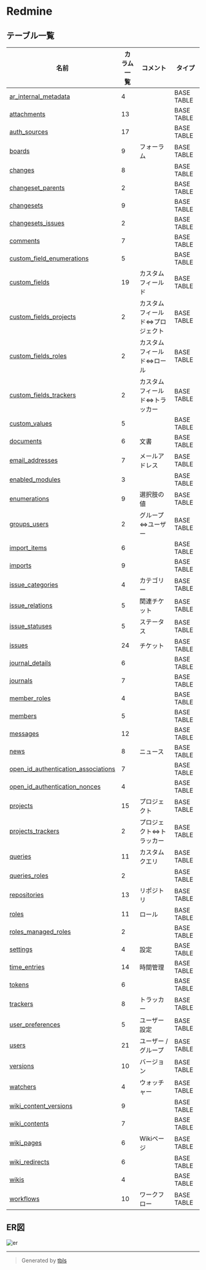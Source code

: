# Redmine

## テーブル一覧

| 名前                                                                            | カラム一覧      | コメント                             | タイプ        |
| ----------------------------------------------------------------------------- | ---------- | -------------------------------- | ---------- |
| [ar_internal_metadata](ar_internal_metadata.md)                               | 4          |                                  | BASE TABLE |
| [attachments](attachments.md)                                                 | 13         |                                  | BASE TABLE |
| [auth_sources](auth_sources.md)                                               | 17         |                                  | BASE TABLE |
| [boards](boards.md)                                                           | 9          | フォーラム                            | BASE TABLE |
| [changes](changes.md)                                                         | 8          |                                  | BASE TABLE |
| [changeset_parents](changeset_parents.md)                                     | 2          |                                  | BASE TABLE |
| [changesets](changesets.md)                                                   | 9          |                                  | BASE TABLE |
| [changesets_issues](changesets_issues.md)                                     | 2          |                                  | BASE TABLE |
| [comments](comments.md)                                                       | 7          |                                  | BASE TABLE |
| [custom_field_enumerations](custom_field_enumerations.md)                     | 5          |                                  | BASE TABLE |
| [custom_fields](custom_fields.md)                                             | 19         | カスタムフィールド                        | BASE TABLE |
| [custom_fields_projects](custom_fields_projects.md)                           | 2          | カスタムフィールド⇔プロジェクト                 | BASE TABLE |
| [custom_fields_roles](custom_fields_roles.md)                                 | 2          | カスタムフィールド⇔ロール                    | BASE TABLE |
| [custom_fields_trackers](custom_fields_trackers.md)                           | 2          | カスタムフィールド⇔トラッカー                  | BASE TABLE |
| [custom_values](custom_values.md)                                             | 5          |                                  | BASE TABLE |
| [documents](documents.md)                                                     | 6          | 文書                               | BASE TABLE |
| [email_addresses](email_addresses.md)                                         | 7          | メールアドレス                          | BASE TABLE |
| [enabled_modules](enabled_modules.md)                                         | 3          |                                  | BASE TABLE |
| [enumerations](enumerations.md)                                               | 9          | 選択肢の値                            | BASE TABLE |
| [groups_users](groups_users.md)                                               | 2          | グループ⇔ユーザー                        | BASE TABLE |
| [import_items](import_items.md)                                               | 6          |                                  | BASE TABLE |
| [imports](imports.md)                                                         | 9          |                                  | BASE TABLE |
| [issue_categories](issue_categories.md)                                       | 4          | カテゴリー                            | BASE TABLE |
| [issue_relations](issue_relations.md)                                         | 5          | 関連チケット                           | BASE TABLE |
| [issue_statuses](issue_statuses.md)                                           | 5          | ステータス                            | BASE TABLE |
| [issues](issues.md)                                                           | 24         | チケット                             | BASE TABLE |
| [journal_details](journal_details.md)                                         | 6          |                                  | BASE TABLE |
| [journals](journals.md)                                                       | 7          |                                  | BASE TABLE |
| [member_roles](member_roles.md)                                               | 4          |                                  | BASE TABLE |
| [members](members.md)                                                         | 5          |                                  | BASE TABLE |
| [messages](messages.md)                                                       | 12         |                                  | BASE TABLE |
| [news](news.md)                                                               | 8          | ニュース                             | BASE TABLE |
| [open_id_authentication_associations](open_id_authentication_associations.md) | 7          |                                  | BASE TABLE |
| [open_id_authentication_nonces](open_id_authentication_nonces.md)             | 4          |                                  | BASE TABLE |
| [projects](projects.md)                                                       | 15         | プロジェクト                           | BASE TABLE |
| [projects_trackers](projects_trackers.md)                                     | 2          | プロジェクト⇔トラッカー                     | BASE TABLE |
| [queries](queries.md)                                                         | 11         | カスタムクエリ                          | BASE TABLE |
| [queries_roles](queries_roles.md)                                             | 2          |                                  | BASE TABLE |
| [repositories](repositories.md)                                               | 13         | リポジトリ                            | BASE TABLE |
| [roles](roles.md)                                                             | 11         | ロール                              | BASE TABLE |
| [roles_managed_roles](roles_managed_roles.md)                                 | 2          |                                  | BASE TABLE |
| [settings](settings.md)                                                       | 4          | 設定                               | BASE TABLE |
| [time_entries](time_entries.md)                                               | 14         | 時間管理                             | BASE TABLE |
| [tokens](tokens.md)                                                           | 6          |                                  | BASE TABLE |
| [trackers](trackers.md)                                                       | 8          | トラッカー                            | BASE TABLE |
| [user_preferences](user_preferences.md)                                       | 5          | ユーザー設定                           | BASE TABLE |
| [users](users.md)                                                             | 21         | ユーザー / グループ                      | BASE TABLE |
| [versions](versions.md)                                                       | 10         | バージョン                            | BASE TABLE |
| [watchers](watchers.md)                                                       | 4          | ウォッチャー                           | BASE TABLE |
| [wiki_content_versions](wiki_content_versions.md)                             | 9          |                                  | BASE TABLE |
| [wiki_contents](wiki_contents.md)                                             | 7          |                                  | BASE TABLE |
| [wiki_pages](wiki_pages.md)                                                   | 6          | Wikiページ                          | BASE TABLE |
| [wiki_redirects](wiki_redirects.md)                                           | 6          |                                  | BASE TABLE |
| [wikis](wikis.md)                                                             | 4          |                                  | BASE TABLE |
| [workflows](workflows.md)                                                     | 10         | ワークフロー                           | BASE TABLE |

## ER図

![er](schema.svg)

---

> Generated by [tbls](https://github.com/k1LoW/tbls)
